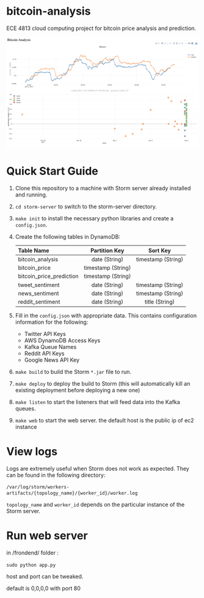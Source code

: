 # bitcoin-analysis
ECE 4813 cloud computing project for bitcoin price analysis and prediction.

![ScreenShot](https://github.com/boalinlai/bitcoin-analysis/blob/master/img/web_screenshot.png)


# Quick Start Guide
1. Clone this repository to a machine with Storm server already installed and running.
2. `cd storm-server` to switch to the storm-server directory.
3. `make init` to install the necessary python libraries and create a `config.json`.
4. Create the following tables in DynamoDB:

    | Table Name                | Partition Key         | Sort Key              |
    | -----------------         |:---------------------:|:---------------------:|
    | bitcoin_analysis          | date (String)         | timestamp (String)    |
    | bitcoin_price             | timestamp (String)    |                       |
    | bitcoin_price_prediction  | timestamp (String)    |                       |
    | tweet_sentiment           | date (String)         | timestamp (String)    |
    | news_sentiment            | date (String)         | timestamp (String)    |
    | reddit_sentiment          | date (String)         | title (String)        |
5. Fill in the `config.json` with appropriate data. This contains configuration information for the following:
    * Twitter API Keys
    * AWS DynamoDB Access Keys
    * Kafka Queue Names
    * Reddit API Keys
    * Google News API Key
6. `make build` to build the Storm `*.jar` file to run.
7. `make deploy` to deploy the build to Storm (this will automatically kill an existing deployment before deploying a new one)
8. `make listen` to start the listeners that will feed data into the Kafka queues.

9. `make web` to start the web server. the default host is the public ip of ec2 instance

# View logs
Logs are extremely useful when Storm does not work as expected. They can be found in the following directory:

    /var/log/storm/workers-artifacts/{topology_name}/{worker_id}/worker.log

`topology_name` and `worker_id` depends on the particular instance of the Storm server.

# Run web server

in /frondend/ folder :

`sudo python app.py`

host and port can be tweaked.

default is 0,0,0,0 with port 80


